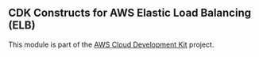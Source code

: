 ## CDK Constructs for AWS Elastic Load Balancing (ELB)
This module is part of the [AWS Cloud Development Kit](https://github.com/awslabs/aws-cdk) project.
